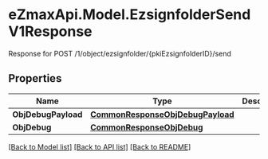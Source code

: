 # eZmaxApi.Model.EzsignfolderSendV1Response
Response for POST /1/object/ezsignfolder/{pkiEzsignfolderID}/send

## Properties

Name | Type | Description | Notes
------------ | ------------- | ------------- | -------------
**ObjDebugPayload** | [**CommonResponseObjDebugPayload**](CommonResponseObjDebugPayload.md) |  | 
**ObjDebug** | [**CommonResponseObjDebug**](CommonResponseObjDebug.md) |  | [optional] 

[[Back to Model list]](../README.md#documentation-for-models) [[Back to API list]](../README.md#documentation-for-api-endpoints) [[Back to README]](../README.md)

